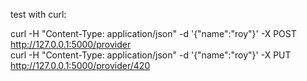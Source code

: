 test with curl:  

curl -H "Content-Type: application/json" -d '{"name":"roy"}' -X POST http://127.0.0.1:5000/provider  
curl -H "Content-Type: application/json" -d '{"name":"roy"}' -X PUT http://127.0.0.1:5000/provider/420
